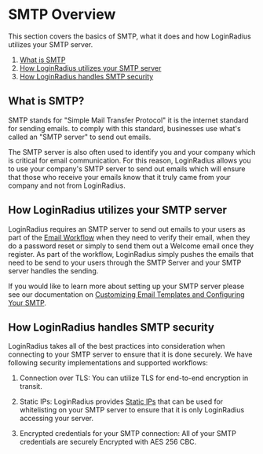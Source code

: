 SMTP Overview
==============
This section covers the basics of SMTP, what it does and how LoginRadius utilizes your SMTP server.



1. [What is SMTP](#what-is-smtp)
2. [How LoginRadius utilizes your SMTP server](#how-loginradius-utilizes-your-smtp-server)
3. [How LoginRadius handles SMTP security](#how-loginradius-handles-smtp-security)





## What is SMTP?


SMTP stands for "Simple Mail Transfer Protocol" it is the internet standard for sending emails. to comply with this standard, businesses use what's called an "SMTP server" to send out emails.

The SMTP server is also often used to identify you and your company which is critical for email communication. For this reason, LoginRadius allows you to use your company's SMTP server to send out emails which will ensure that those who receive your emails know that it truly came from your company and not from LoginRadius.



## How LoginRadius utilizes your SMTP server


LoginRadius requires an SMTP server to send out emails to your users as part of the [Email Workflow](https://www.loginradius.com/docs/platform-features-overview/registration-services/email-workflow) when they need to verify their email, when they do a password reset or simply to send them out a Welcome email once they register. As part of the workflow, LoginRadius simply pushes the emails that need to be send to your users through the SMTP Server and your SMTP server handles the sending.




If you would like to learn more about setting up your SMTP server please see our documentation on [Customizing Email Templates and Configuring Your SMTP](https://www.loginradius.com/docs/api/v2/admin-console/platform-configuration/standard-login/email-templates).


## How LoginRadius handles SMTP security

LoginRadius takes all of the best practices into consideration when connecting to your SMTP server to ensure that it is done securely. We have following security implementations and supported workflows:

1. Connection over TLS: You can utilize TLS for end-to-end encryption in transit.

2. Static IPs: LoginRadius provides [Static IPs](https://www.loginradius.com/docs/development/configuration/ip-addresses-list) that can be used for whitelisting on your SMTP server to ensure that it is only LoginRadius accessing your server.

3. Encrypted credentials for your SMTP connection: All of your SMTP credentials are securely Encrypted with AES 256 CBC.

